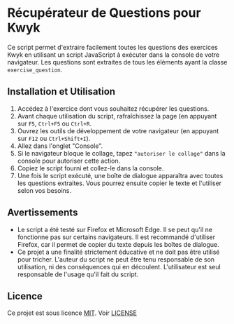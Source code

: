 # Récupérateur de Questions pour Kwyk

Ce script permet d'extraire facilement toutes les questions des exercices Kwyk en utilisant un script JavaScript à exécuter dans la console de votre navigateur. Les questions sont extraites de tous les éléments ayant la classe `exercise_question`.

## Installation et Utilisation

1. Accédez à l'exercice dont vous souhaitez récupérer les questions.
2. Avant chaque utilisation du script, rafraîchissez la page (en appuyant sur `F5`, `Ctrl+F5` ou `Ctrl+R`.
3. Ouvrez les outils de développement de votre navigateur (en appuyant sur `F12` ou `Ctrl+Shift+I`).
4. Allez dans l'onglet "Console".
5. Si le navigateur bloque le collage, tapez `"autoriser le collage"` dans la console pour autoriser cette action.
6. Copiez le script fourni et collez-le dans la console.
7. Une fois le script exécuté, une boîte de dialogue apparaîtra avec toutes les questions extraites. Vous pourrez ensuite copier le texte et l'utiliser selon vos besoins.

## Avertissements

- Le script a été testé sur Firefox et Microsoft Edge. Il se peut qu'il ne fonctionne pas sur certains navigateurs. Il est recommandé d'utiliser Firefox, car il permet de copier du texte depuis les boîtes de dialogue.
- Ce projet a une finalité strictement éducative et ne doit pas être utilisé pour tricher. L'auteur du script ne peut être tenu responsable de son utilisation, ni des conséquences qui en découlent. L'utilisateur est seul responsable de l'usage qu'il fait du script.

## Licence

Ce projet est sous licence [MIT](https://opensource.org/licenses/MIT). Voir [LICENSE](LICENSE.md)
